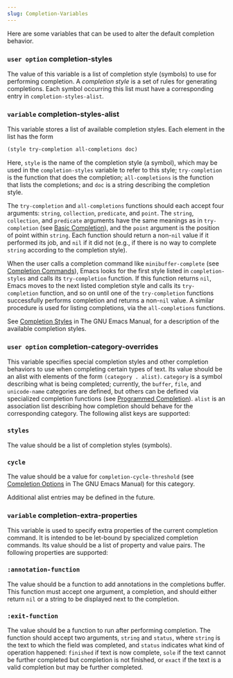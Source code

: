 ```yaml
---
slug: Completion-Variables
---
```


Here are some variables that can be used to alter the default completion behavior.

### <span className="tag useroption">`user option`</span> **completion-styles**

The value of this variable is a list of completion style (symbols) to use for performing completion. A *completion style* is a set of rules for generating completions. Each symbol occurring this list must have a corresponding entry in `completion-styles-alist`.

### <span className="tag variable">`variable`</span> **completion-styles-alist**

This variable stores a list of available completion styles. Each element in the list has the form

```lisp
(style try-completion all-completions doc)
```

Here, `style` is the name of the completion style (a symbol), which may be used in the `completion-styles` variable to refer to this style; `try-completion` is the function that does the completion; `all-completions` is the function that lists the completions; and `doc` is a string describing the completion style.

The `try-completion` and `all-completions` functions should each accept four arguments: `string`, `collection`, `predicate`, and `point`. The `string`, `collection`, and `predicate` arguments have the same meanings as in `try-completion` (see [Basic Completion](/docs/elisp/Basic-Completion)), and the `point` argument is the position of point within `string`. Each function should return a non-`nil` value if it performed its job, and `nil` if it did not (e.g., if there is no way to complete `string` according to the completion style).

When the user calls a completion command like `minibuffer-complete` (see [Completion Commands](/docs/elisp/Completion-Commands)), Emacs looks for the first style listed in `completion-styles` and calls its `try-completion` function. If this function returns `nil`, Emacs moves to the next listed completion style and calls its `try-completion` function, and so on until one of the `try-completion` functions successfully performs completion and returns a non-`nil` value. A similar procedure is used for listing completions, via the `all-completions` functions.

See [Completion Styles](https://www.gnu.org/software/emacs/manual/html_mono/emacs.html#Completion-Styles) in The GNU Emacs Manual, for a description of the available completion styles.

### <span className="tag useroption">`user option`</span> **completion-category-overrides**

This variable specifies special completion styles and other completion behaviors to use when completing certain types of text. Its value should be an alist with elements of the form `(category . alist)`. `category` is a symbol describing what is being completed; currently, the `buffer`, `file`, and `unicode-name` categories are defined, but others can be defined via specialized completion functions (see [Programmed Completion](/docs/elisp/Programmed-Completion)). `alist` is an association list describing how completion should behave for the corresponding category. The following alist keys are supported:

### `styles`

The value should be a list of completion styles (symbols).

### `cycle`

The value should be a value for `completion-cycle-threshold` (see [Completion Options](https://www.gnu.org/software/emacs/manual/html_mono/emacs.html#Completion-Options) in The GNU Emacs Manual) for this category.

Additional alist entries may be defined in the future.

### <span className="tag variable">`variable`</span> **completion-extra-properties**

This variable is used to specify extra properties of the current completion command. It is intended to be let-bound by specialized completion commands. Its value should be a list of property and value pairs. The following properties are supported:

### `:annotation-function`

The value should be a function to add annotations in the completions buffer. This function must accept one argument, a completion, and should either return `nil` or a string to be displayed next to the completion.

### `:exit-function`

The value should be a function to run after performing completion. The function should accept two arguments, `string` and `status`, where `string` is the text to which the field was completed, and `status` indicates what kind of operation happened: `finished` if text is now complete, `sole` if the text cannot be further completed but completion is not finished, or `exact` if the text is a valid completion but may be further completed.
